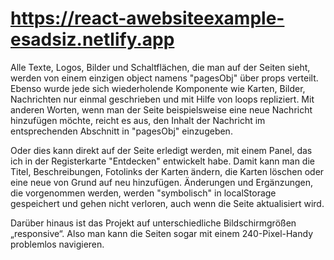 # https://react-awebsiteexample-esadsiz.netlify.app

Alle Texte, Logos, Bilder und Schaltflächen, die man auf der Seiten sieht, werden von einem einzigen object namens "pagesObj" über props verteilt.
Ebenso wurde jede sich wiederholende Komponente wie Karten, Bilder, Nachrichten nur einmal geschrieben und mit Hilfe von loops repliziert.
Mit anderen Worten, wenn man der Seite beispielsweise eine neue Nachricht hinzufügen möchte, reicht es aus, den Inhalt der Nachricht im entsprechenden Abschnitt in "pagesObj" einzugeben.

Oder dies kann direkt auf der Seite erledigt werden, mit einem Panel, das ich in der Registerkarte "Entdecken" entwickelt habe. Damit kann man die Titel, Beschreibungen, Fotolinks der Karten ändern, die Karten löschen oder eine neue von Grund auf neu hinzufügen. Änderungen und Ergänzungen, die vorgenommen werden, werden "symbolisch" in localStorage gespeichert und gehen nicht verloren, auch wenn die Seite aktualisiert wird.

Darüber hinaus ist das Projekt auf unterschiedliche Bildschirmgrößen „responsive“. Also man kann die Seiten sogar mit einem 240-Pixel-Handy problemlos navigieren.
